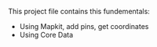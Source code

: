 This project file contains this fundementals:
- Using Mapkit, add pins, get coordinates
- Using Core Data 
